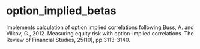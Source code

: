 # option_implied_betas
Implements calculation of option implied correlations following Buss, A. and Vilkov, G., 2012. Measuring equity risk with option-implied correlations. The Review of Financial Studies, 25(10), pp.3113-3140.
